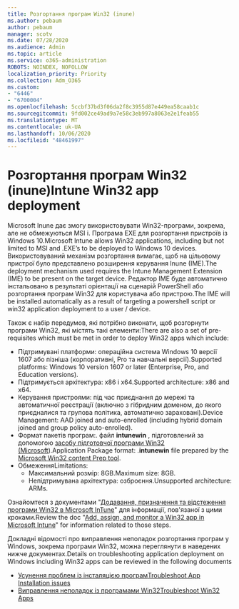```yaml
---
title: Розгортання програм Win32 (inune)
ms.author: pebaum
author: pebaum
manager: scotv
ms.date: 07/28/2020
ms.audience: Admin
ms.topic: article
ms.service: o365-administration
ROBOTS: NOINDEX, NOFOLLOW
localization_priority: Priority
ms.collection: Adm_O365
ms.custom:
- "6446"
- "6700004"
ms.openlocfilehash: 5ccbf37bd3f06da2f8c3955d87e449ea58caab1c
ms.sourcegitcommit: 9fd002ce49ad9a7e58c3eb997a8063e2e1feab55
ms.translationtype: MT
ms.contentlocale: uk-UA
ms.lasthandoff: 10/06/2020
ms.locfileid: "48461997"
---
```

# <a name="intune-win32-app-deployment"></a><span data-ttu-id="2d694-102">Розгортання програм Win32 (inune)</span><span class="sxs-lookup"><span data-stu-id="2d694-102">Intune Win32 app deployment</span></span>

<span data-ttu-id="2d694-103">Microsoft Inune дає змогу використовувати Win32-програми, зокрема, але не обмежуються MSI і. Програма EXE для розгортання пристроїв із Windows 10.</span><span class="sxs-lookup"><span data-stu-id="2d694-103">Microsoft Intune allows Win32 applications, including but not limited to MSI and .EXE’s to be deployed to Windows 10 devices.</span></span> <span data-ttu-id="2d694-104">Використовуваний механізм розгортання вимагає, щоб на цільовому пристрої було представлено розширення керування Inune (IME).</span><span class="sxs-lookup"><span data-stu-id="2d694-104">The deployment mechanism used requires the Intune Management Extension (IME) to be present on the target device.</span></span> <span data-ttu-id="2d694-105">Редактор IME буде автоматично інстальовано в результаті орієнтації на сценарій PowerShell або розгортання програм Win32 для користувача або пристрою.</span><span class="sxs-lookup"><span data-stu-id="2d694-105">The IME will be installed automatically as a result of targeting a powershell script or win32 application deployment to a user / device.</span></span>

<span data-ttu-id="2d694-106">Також є набір передумов, які потрібно виконати, щоб розгорнути програми Win32, які містять такі елементи:</span><span class="sxs-lookup"><span data-stu-id="2d694-106">There are also a set of pre-requisites which must be met in order to deploy Win32 apps which include:</span></span>

- <span data-ttu-id="2d694-107">Підтримувані платформи: операційна система Windows 10 версії 1607 або пізніша (корпоративні, Pro та навчальні версії).</span><span class="sxs-lookup"><span data-stu-id="2d694-107">Supported platforms: Windows 10 version 1607 or later (Enterprise, Pro, and Education versions).</span></span>
- <span data-ttu-id="2d694-108">Підтримується архітектура: x86 і x64.</span><span class="sxs-lookup"><span data-stu-id="2d694-108">Supported architecture: x86 and x64.</span></span>
- <span data-ttu-id="2d694-109">Керування пристроями: під час приєднання до мережі та автоматичної реєстрації (включно з гібридним доменом, до якого приєдналися та групова політика, автоматично зараховані).</span><span class="sxs-lookup"><span data-stu-id="2d694-109">Device Management: AAD joined and auto-enrolled (including hybrid domain joined and group policy auto-enrolled).</span></span>
- <span data-ttu-id="2d694-110">Формат пакетів програм:. файл **intunewin**  , підготовлений за допомогою [засобу підготовчої програми Win32 (Microsoft](https://docs.microsoft.com/mem/intune/apps/apps-win32-prepare)).</span><span class="sxs-lookup"><span data-stu-id="2d694-110">Application Package format: .**intunewin**  file prepared by the [Microsoft Win32 content Prep tool](https://docs.microsoft.com/mem/intune/apps/apps-win32-prepare).</span></span>
- <span data-ttu-id="2d694-111">Обмеження</span><span class="sxs-lookup"><span data-stu-id="2d694-111">Limitations:</span></span>
    - <span data-ttu-id="2d694-112">Максимальний розмір: 8GB.</span><span class="sxs-lookup"><span data-stu-id="2d694-112">Maximum size: 8GB.</span></span>
    - <span data-ttu-id="2d694-113">Непідтримувана архітектура: озброєння.</span><span class="sxs-lookup"><span data-stu-id="2d694-113">Unsupported architecture: ARMs.</span></span>

<span data-ttu-id="2d694-114">Ознайомтеся з документами "[Додавання, призначення та відстеження програми Win32 в Microsoft InTune](https://docs.microsoft.com/mem/intune/apps/apps-win32-add)" для інформації, пов'язаної з цими кроками.</span><span class="sxs-lookup"><span data-stu-id="2d694-114">Review the doc "[Add, assign, and monitor a Win32 app in Microsoft Intune](https://docs.microsoft.com/mem/intune/apps/apps-win32-add)" for information related to those steps.</span></span>

<span data-ttu-id="2d694-115">Докладні відомості про виправлення неполадок розгортання програм у Windows, зокрема програми Win32, можна переглянути в наведених нижче документах.</span><span class="sxs-lookup"><span data-stu-id="2d694-115">Details on troubleshooting application deployment on Windows including Win32 apps can be reviewed in the following documents</span></span>

- [<span data-ttu-id="2d694-116">Усунення проблем із інсталяцією програм</span><span class="sxs-lookup"><span data-stu-id="2d694-116">Troubleshoot App Installation issues</span></span>](https://docs.microsoft.com/mem/intune/apps/troubleshoot-app-install)  
- [<span data-ttu-id="2d694-117">Виправлення неполадок із програмами Win32</span><span class="sxs-lookup"><span data-stu-id="2d694-117">Troubleshoot Win32 Apps</span></span>](https://docs.microsoft.com/mem/intune/apps/apps-win32-troubleshoot)